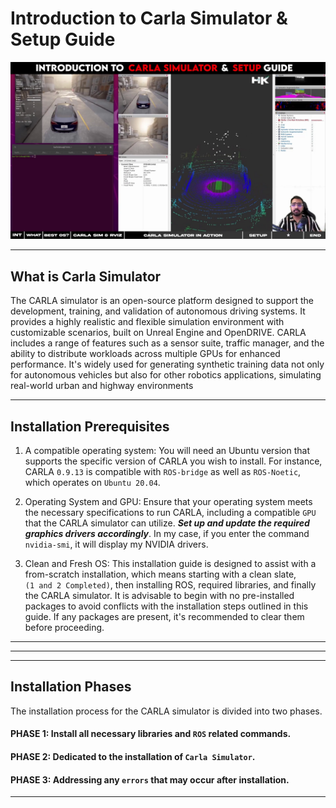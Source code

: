 # Introduction to Carla Simulator & Setup Guide

<p align="center">
  <img src="data/project_title.png" alt="Project Logo Cover" width="1500"/>
</p>

---------------------------------------------

## What is Carla Simulator
The CARLA simulator is an open-source platform designed to support the development, training, and validation of autonomous driving systems. It provides a highly realistic and flexible simulation environment with customizable scenarios, built on Unreal Engine and OpenDRIVE. CARLA includes a range of features such as a sensor suite, traffic manager, and the ability to distribute workloads across multiple GPUs for enhanced performance. It's widely used for generating synthetic training data not only for autonomous vehicles but also for other robotics applications, simulating real-world urban and highway environments

---------------------------------------------

## Installation Prerequisites
1) A compatible operating system: You will need an Ubuntu version that supports the specific version of CARLA you wish to install. For instance, CARLA `0.9.13` is compatible with `ROS-bridge` as well as `ROS-Noetic`, which operates on `Ubuntu 20.04`.

2) Operating System and GPU: Ensure that your operating system meets the necessary specifications to run CARLA, including a compatible `GPU` that the CARLA simulator can utilize. ***Set up and update the required graphics drivers accordingly***. In my case, if you enter the command `nvidia-smi`, it will display my NVIDIA drivers.

3) Clean and Fresh OS: This installation guide is designed to assist with a from-scratch installation, which means starting with a clean slate,         
 `(1 and 2 Completed)`, then installing ROS, required libraries, and finally the CARLA simulator. It is advisable to begin with no pre-installed packages to avoid conflicts with the installation steps outlined in this guide. If any packages are present, it's recommended to clear them before proceeding.

---------------------------------------------

---------------------------------------------

---------------------------------------------

## Installation Phases
The installation process for the CARLA simulator is divided into two phases.
  #### PHASE 1: Install all necessary libraries and `ROS` related commands.
  #### PHASE 2: Dedicated to the installation of `Carla Simulator`.
  #### PHASE 3: Addressing any `errors` that may occur after installation.

---------------------------------------------

